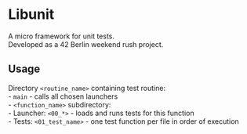 # Libunit

A micro framework for unit tests.  
Developed as a 42 Berlin weekend rush project.  

## Usage

Directory `<routine_name>` containing test routine:  
	- `main` - calls all chosen launchers  
	- `<function_name>` subdirectory:  
		- Launcher: `<00_*>` - loads and runs tests for this function  
		- Tests: `<01_test_name>` - one test function per file in order of execution  

